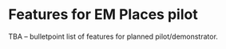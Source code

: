 # Features for EM Places pilot

TBA – bulletpoint list of features for planned pilot/demonstrator.

